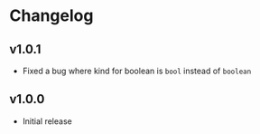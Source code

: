 # Changelog

## v1.0.1

- Fixed a bug where kind for boolean is `bool` instead of `boolean`

## v1.0.0

- Initial release
